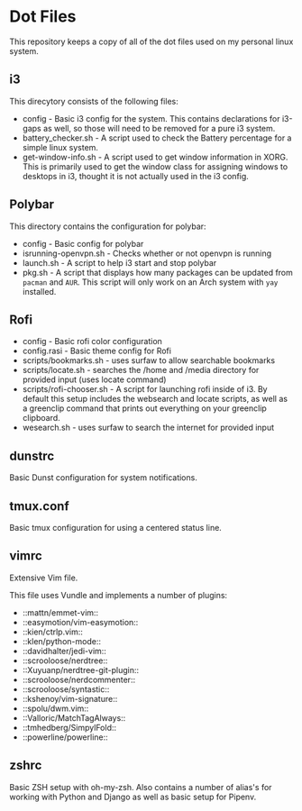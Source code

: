 # Dot Files

This repository keeps a copy of all of the dot files used on my personal linux system. 

## i3

This direcytory consists of the following files:

* config - Basic i3 config for the system. This contains declarations for i3-gaps as well, so those will need to be removed for a pure i3 system.
* battery_checker.sh -  A script used to check the Battery percentage for a simple linux system.
* get-window-info.sh - A script used to get window information in XORG. This is primarily used to get the window class for assigning windows to desktops in i3, thought it is not actually used in the i3 config.

## Polybar

This directory contains the configuration for polybar:

* config - Basic config for polybar
* isrunning-openvpn.sh - Checks whether or not openvpn is running
* launch.sh - A script to help i3 start and stop polybar
* pkg.sh -  A script that displays how many packages can be updated from `pacman` and `AUR`. This script will only work on an Arch system with `yay` installed.

## Rofi

* config - Basic rofi color configuration
* config.rasi - Basic theme config for Rofi
* scripts/bookmarks.sh - uses surfaw to allow searchable bookmarks
* scripts/locate.sh - searches the /home and /media directory for provided input (uses locate command)
* scripts/rofi-chooser.sh - A script for launching rofi inside of i3. By default this setup includes the websearch and locate scripts, as well as a greenclip command that prints out everything on your greenclip clipboard.
* wesearch.sh - uses surfaw to search the internet for provided input

## dunstrc

Basic Dunst configuration for system notifications.

## tmux.conf

Basic tmux configuration for using a centered status line.

## vimrc

Extensive Vim file.

This file uses Vundle and implements a number of plugins:

* ::mattn/emmet-vim::
* ::easymotion/vim-easymotion::
* ::kien/ctrlp.vim::
* ::klen/python-mode::
* ::davidhalter/jedi-vim::
* ::scrooloose/nerdtree::
* ::Xuyuanp/nerdtree-git-plugin::
* ::scrooloose/nerdcommenter::
* ::scrooloose/syntastic::
* ::kshenoy/vim-signature::
* ::spolu/dwm.vim::
* ::Valloric/MatchTagAlways::
* ::tmhedberg/SimpylFold::
* ::powerline/powerline::

## zshrc 

Basic ZSH setup with oh-my-zsh. Also contains a number of alias's for working with Python and Django as well as basic setup for Pipenv.
